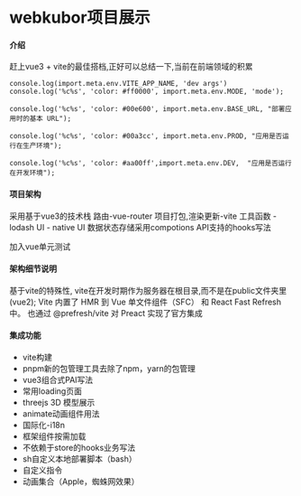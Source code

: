 <!--
 * @Date: 2021-07-20 16:07:16
 * @LastEditTime: 2023-11-17 17:33:53
-->
# webkubor项目展示

#### 介绍
赶上vue3 + vite的最佳搭档,正好可以总结一下,当前在前端领域的积累

```
console.log(import.meta.env.VITE_APP_NAME, 'dev args')
console.log('%c%s', 'color: #ff0000', import.meta.env.MODE, 'mode');

console.log('%c%s', 'color: #00e600', import.meta.env.BASE_URL, "部署应用时的基本 URL");

console.log('%c%s', 'color: #00a3cc', import.meta.env.PROD, "应用是否运行在生产环境");

console.log('%c%s', 'color: #aa00ff',import.meta.env.DEV,  "应用是否运行在开发环境");
```

#### 项目架构

采用基于vue3的技术栈
路由-vue-router
项目打包,渲染更新-vite
工具函数 - lodash
UI - native UI
数据状态存储采用compotions API支持的hooks写法

加入vue单元测试 

#### 架构细节说明
基于vite的特殊性, vite在开发时期作为服务器在根目录,而不是在public文件夹里(vue2);
Vite 内置了 HMR 到 Vue 单文件组件（SFC） 和 React Fast Refresh 中。
也通过 @prefresh/vite 对 Preact 实现了官方集成



#### 集成功能

- vite构建
- pnpm新的包管理工具去除了npm，yarn的包管理
- vue3组合式PAI写法
- 常用loading页面
- threejs 3D 模型展示
- animate动画组件用法
- 国际化-i18n
- 框架组件按需加载
- 不依赖于store的hooks业务写法
- sh自定义本地部署脚本（bash）
- 自定义指令
- 动画集合（Apple，蜘蛛网效果）







